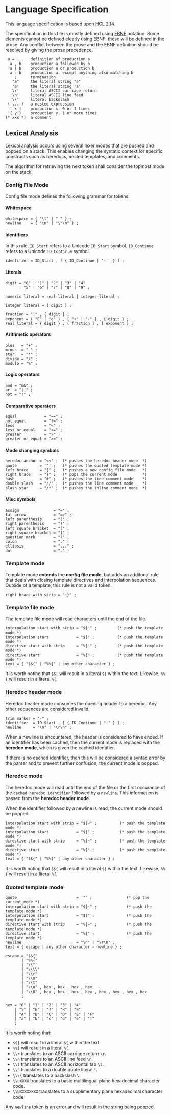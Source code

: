 # Language Specification

This language specification is based upon 
[HCL 2.14](https://github.com/hashicorp/hcl/blob/v2.14.0/hclsyntax/spec.md).

The specification in this file is mostly defined using
[EBNF](https://en.m.wikipedia.org/wiki/Extended_Backus%E2%80%93Naur_form)
notation. Some elements cannot be defined clearly using EBNF: these will be
defined in the prose. Any conflict between the prose and the
EBNF definition should be resolved by giving the prose precedence.

```
 a = ...   definition of production a
  a , b    production a followed by b
  a | b    production a or production b
  a - b    production a, except anything also matching b
    ;      termination
   "a"     the literal string "a"
   'a'     the literal string 'a'
  '\r'     literal ASCII carriage return
  '\n'     literal ASCII line feed
  '\\'     literal backslash
 ( ... )   a nested expression
  [ x ]    production x, 0 or 1 times
  { y }    production y, 1 or more times
(* xxx *)  a comment
```

## Lexical Analysis

Lexical analysis occurs using several lexer modes that are pushed and popped
on a stack. This enables changing the syntatic context for specific constructs
such as heredocs, nested templates, and comments.

The algorithm for retrieving the next token shall consider the topmost mode
on the stack.

### Config File Mode

Config file mode defines the following grammar for tokens.

#### Whitespace

```
whitespace = { "\t" | " " } ;
newline    = { "\n" | "\r\n" } ;
```

#### Identifiers

In this rule, `ID_Start` refers to a Unicode `ID_Start` symbol.
`ID_Continue` refers to a Unicode `ID_Continue` symbol.

```
identifier = ID_Start , [ { ID_Continue | '-'  } ] ;
```

#### Literals

```
digit = "0" | "1" | "2" | "3" | "4"
      | "5" | "6" | "7" | "8" | "9" ;

numeric literal = real literal | integer literal ;

integer literal = { digit } ;

fraction = "." , { digit } ;
exponent = ( "E" | "e" ) , [ "+" | "-" ] , { digit } ;
real literal = { digit } , [ fraction ] , [ exponent ] ;
```

#### Arithmetic operators

```
plus   = "+" ;
minus  = "-" ;
star   = "*" ;
divide = "/" ;
modulo = "%" ;
```

#### Logic operators

```
and = "&&" ;
or  = "||" ;
not = "!" ;
```

#### Comparative operators

```
equal            = "==" ;
not equal        = "!=" ;
less             = "<" ;
less or equal    = "<=" ;
greater          = ">" ;
greater or equal = ">=" ;
```

#### Mode changing symbols

```
heredoc anchor = "<<" ;  (* pushes the heredoc header mode  *)
quote          = '"' ;   (* pushes the quoted template mode *)
left brace     = "{" ;   (* pushes a new config file mode   *)
right brace    = "}" ;   (* pops the current mode           *)
hash           = "#" ;   (* pushes the line comment mode    *)
double slash   = "//" ;  (* pushes the line comment mode    *)
slash star     = "/*" ;  (* pushes the inline comment mode  *)
```

#### Misc symbols

```
assign               = "=" ;
fat arrow            = "=>" ;
left parenthesis     = "(" ;
right parenthesis    = ")" ;
left square bracket  = "[" ;
right square bracket = "]" ;
question mark        = "?" ;
colon                = ":" ;
ellipsis             = "..." ;
dot                  = "." ;
```

### Template mode

Template mode **extends** the **config file mode**, but adds 
an additonal rule that deals with closing template directives
and interpolation sequences. Outside of a template, this rule
is not a valid token.

```
right brace with strip = "~}" ;
```

### Template file mode 

The template file mode will read characters until the end of the file.

```
interpolation start with strip = "${~" ;         (* push the template mode *)
interpolation start            = "${" ;          (* push the template mode *)
directive start with strip     = "%{~" ;         (* push the template mode *)
directive start                = "%{" ;          (* push the template mode *)
text = { "$${" | "%%{" | any other character } ;
```

It is worth noting that `$${` will result in a literal `${` within the text.
Likewise, `%%{` will result in a literal `%{`.

### Heredoc header mode

Heredoc header mode consumes the opening header to a heredoc. Any other
sequences are considered invalid.

```
trim marker = "-" ;
identifier  = ID_Start , [ { ID_Continue | "-" } ] ;
newline     = "\n" | "\r\n" ;
```

When a newline is encountered, the header is considered to have ended.
If an identifier has been cached, then the current mode is replaced with the
**heredoc mode**, which is given the cached identifier.

If there is no cached identifier, then this will be 
considered a syntax error by the parser and to prevent further
confusion, the current mode is popped.

### Heredoc mode

The heredoc mode will read until the end of the file or the first occurance
of the `cached heredoc identifier` followed by a `newline`. This information
is passed from the **heredoc header mode**.

When the identifier followed by a newline is read, the current
mode should be popped.

```
interpolation start with strip = "${~" ;          (* push the template mode *)
interpolation start            = "${" ;           (* push the template mode *)
directive start with strip     = "%{~" ;          (* push the template mode *)
directive start                = "%{" ;           (* push the template mode *)
text = { "$${" | "%%{" | any other character } ;
```

It is worth noting that `$${` will result in a literal `${` within the text.
Likewise, `%%{` will result in a literal `%{`.

### Quoted template mode

```
quote                          = '"' ;               (* pop the current mode *)
interpolation start with strip = "${~" ;             (* push the template mode *)
interpolation start            = "${" ;              (* push the template mode *)
directive start with strip     = "%{~" ;             (* push the template mode *)
directive start                = "%{" ;              (* push the template mode *)
newline                        = "\n" | "\r\n" ;
text = { escape | any other character - newline } ;

escape = "$${"
       | "%%{"
       | '\\"'
       | "\\\\"
       | "\\r"
       | "\\n"
       | "\\t"
       | "\\u" , hex , hex , hex , hex
       | "\\U" , hex , hex , hex , hex , hex , hex , hex , hex 
       ;

hex = "0" | "1" | "2" | "3" | "4"
    | "5" | "6" | "7" | "8" | "9" 
    | "A" | "B" | "C" | "D" | "E" | "F"
    | "a" | "b" | "c" | "d" | "e" | "f"
    ;
```

It is worth noting that:

- `$${` will result in a literal `${` within the text.
- `%%{` will result in a literal `%{`.
- `\\r` translates to an ASCII carriage return `\r`.
- `\\n` translates to an ASCII line feed `\n`.
- `\\t` translates to an ASCII horizontal tab `\t`.
- `\\"` translates to a double quote literal `"`.
- `\\\\` translates to a backslash `\`.
- `\\uXXXX` translates to a basic multilingual plane hexadecimal character code.
- `\\UXXXXXXXX` translates to a supplimentary plane hexadecimal character code

Any `newline` token is an error and will result in the string being
popped.

